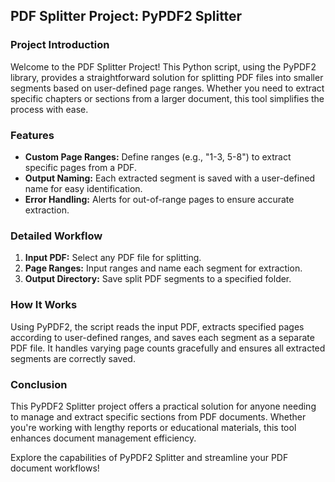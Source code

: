 ## PDF Splitter Project: PyPDF2 Splitter

### Project Introduction

Welcome to the PDF Splitter Project! This Python script, using the PyPDF2 library, provides a straightforward solution for splitting PDF files into smaller segments based on user-defined page ranges. Whether you need to extract specific chapters or sections from a larger document, this tool simplifies the process with ease.

### Features

- **Custom Page Ranges:** Define ranges (e.g., "1-3, 5-8") to extract specific pages from a PDF.
- **Output Naming:** Each extracted segment is saved with a user-defined name for easy identification.
- **Error Handling:** Alerts for out-of-range pages to ensure accurate extraction.

### Detailed Workflow

1. **Input PDF:** Select any PDF file for splitting.
2. **Page Ranges:** Input ranges and name each segment for extraction.
3. **Output Directory:** Save split PDF segments to a specified folder.

### How It Works

Using PyPDF2, the script reads the input PDF, extracts specified pages according to user-defined ranges, and saves each segment as a separate PDF file. It handles varying page counts gracefully and ensures all extracted segments are correctly saved.

### Conclusion

This PyPDF2 Splitter project offers a practical solution for anyone needing to manage and extract specific sections from PDF documents. Whether you're working with lengthy reports or educational materials, this tool enhances document management efficiency.

Explore the capabilities of PyPDF2 Splitter and streamline your PDF document workflows!
